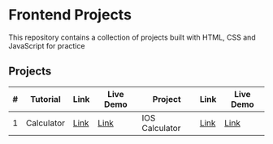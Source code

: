 # Frontend Projects
This repository contains a collection of projects built with HTML, CSS and JavaScript for practice

## Projects
| # |   Tutorial   | Link | Live Demo | Project | Link | Live Demo | 
|---|-------------------|------|-------|------------------|------|----|
| 1 | Calculator        | [Link](https://github.com/siwany/HTML-CSS-Javascript-mini-projects/tree/main/Tutorial-1-Calculator)|[Link](https://calculator1219.netlify.app/)|IOS Calculator | [Link]()| [Link]()|
